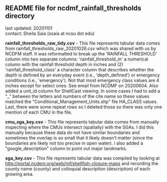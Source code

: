 ## README file for ncdmf_rainfall_thresholds directory ##

last updated: 20201101<br/>
contact: Sheila Saia (ssaia at ncsu dot edu)

**rainfall_thresholds_raw_tidy.csv** - This file represents tabular data comes from rainfall_thresholds_raw_20201026.csv which was shared with us by NCDFM staff. It was reformatted to break up the 'RAINFALL THRESHOLD' column into two separate columns: 'rainfall_threshold_in' a numerical column with the rainfall threshold depth in inches and (2) 'rainfall_threshold_class' a character column that describes whether the depth is defined by an everyday event (i.e., 'depth_defined') or emergency conditions (i.e., 'emergency'). Not that most emergency class values are 4 inches except for select ones. See email from NCDMF on 20200604. Also added a unit_id column for ShellCast viewing. In some cases I had to add a "_" between the letters and numbers of the cite name so these values matched the "Conditional_Management_Units.shp" file HA_CLASS values. Last, there were some repeat rows so I deleted those so there was only one mention of each CMU in the file.

**cmu_sga_key.csv** - This file represents tabular data comes from manually inspecting where the CMUs intersect (spatially) with the SGAs. I did this manually because these data do not have similar boundaries and sometimes the overlap is so small that it likely doesn't matter (since the boundaries are likely not too precise in open water). I also added a "google_description" column to point out major landmarks.

**sga_key.csv** - This file represents tabular data was compiled by looking at http://portal.ncdenr.org/web/mf/shellfish-closure-maps and recording the county name (county) and colloquial description (description) of each growing area.
